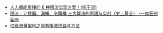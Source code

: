 



* [人人都能看懂的 6 种限流实现方案！(纯干货)](https://juejin.im/post/5ec1dd5f5188256d77633faf)
* [限流：计数器、漏桶、令牌桶 三大算法的原理与实战（史上最全） ---疯狂创客圈](https://www.cnblogs.com/crazymakercircle/p/15187184.html)
* [亿级流量架构之服务限流思路与方法](https://www.cnblogs.com/Courage129/p/14423707.html)
